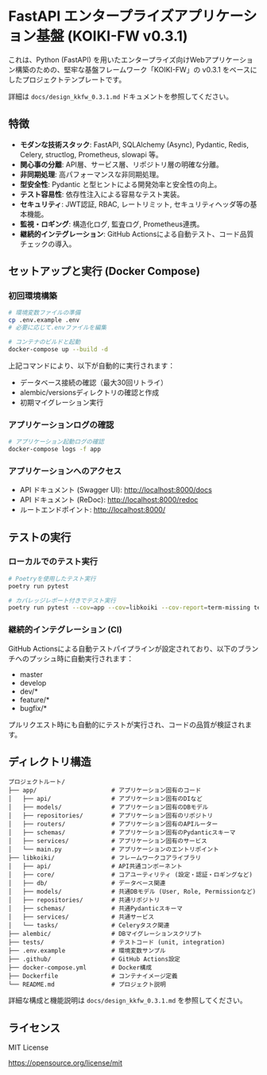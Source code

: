 # FastAPI エンタープライズアプリケーション基盤 (KOIKI-FW v0.3.1)

これは、Python (FastAPI) を用いたエンタープライズ向けWebアプリケーション構築のための、堅牢な基盤フレームワーク「KOIKI-FW」の v0.3.1 をベースにしたプロジェクトテンプレートです。

詳細は `docs/design_kkfw_0.3.1.md` ドキュメントを参照してください。

## 特徴

*   **モダンな技術スタック**: FastAPI, SQLAlchemy (Async), Pydantic, Redis, Celery, structlog, Prometheus, slowapi 等。
*   **関心事の分離**: API層、サービス層、リポジトリ層の明確な分離。
*   **非同期処理**: 高パフォーマンスな非同期処理。
*   **型安全性**: Pydantic と型ヒントによる開発効率と安全性の向上。
*   **テスト容易性**: 依存性注入による容易なテスト実装。
*   **セキュリティ**: JWT認証, RBAC, レートリミット, セキュリティヘッダ等の基本機能。
*   **監視・ロギング**: 構造化ログ, 監査ログ, Prometheus連携。
*   **継続的インテグレーション**: GitHub Actionsによる自動テスト、コード品質チェックの導入。

## セットアップと実行 (Docker Compose)

### 初回環境構築

```bash
# 環境変数ファイルの準備
cp .env.example .env
# 必要に応じて.envファイルを編集

# コンテナのビルドと起動
docker-compose up --build -d
```

上記コマンドにより、以下が自動的に実行されます：
- データベース接続の確認（最大30回リトライ）
- alembic/versionsディレクトリの確認と作成
- 初期マイグレーション実行

### アプリケーションログの確認

```bash
# アプリケーション起動ログの確認
docker-compose logs -f app
```

### アプリケーションへのアクセス

*   API ドキュメント (Swagger UI): [http://localhost:8000/docs](http://localhost:8000/docs)
*   API ドキュメント (ReDoc): [http://localhost:8000/redoc](http://localhost:8000/redoc)
*   ルートエンドポイント: [http://localhost:8000/](http://localhost:8000/)
## テストの実行

### ローカルでのテスト実行

```bash
# Poetryを使用したテスト実行
poetry run pytest

# カバレッジレポート付きでテスト実行
poetry run pytest --cov=app --cov=libkoiki --cov-report=term-missing tests/
```

### 継続的インテグレーション (CI)

GitHub Actionsによる自動テストパイプラインが設定されており、以下のブランチへのプッシュ時に自動実行されます：
- master
- develop
- dev/*
- feature/*
- bugfix/*

プルリクエスト時にも自動的にテストが実行され、コードの品質が検証されます。

## ディレクトリ構造

```
プロジェクトルート/
├── app/                     # アプリケーション固有のコード
│   ├── api/                 # アプリケーション固有のDIなど
│   ├── models/              # アプリケーション固有のDBモデル
│   ├── repositories/        # アプリケーション固有のリポジトリ
│   ├── routers/             # アプリケーション固有のAPIルーター
│   ├── schemas/             # アプリケーション固有のPydanticスキーマ
│   ├── services/            # アプリケーション固有のサービス
│   └── main.py              # アプリケーションのエントリポイント
├── libkoiki/                # フレームワークコアライブラリ
│   ├── api/                 # API共通コンポーネント
│   ├── core/                # コアユーティリティ (設定・認証・ロギングなど)
│   ├── db/                  # データベース関連
│   ├── models/              # 共通DBモデル (User, Role, Permissionなど)
│   ├── repositories/        # 共通リポジトリ
│   ├── schemas/             # 共通Pydanticスキーマ
│   ├── services/            # 共通サービス
│   └── tasks/               # Celeryタスク関連
├── alembic/                 # DBマイグレーションスクリプト
├── tests/                   # テストコード (unit, integration)
├── .env.example             # 環境変数サンプル
├── .github/                 # GitHub Actions設定
├── docker-compose.yml       # Docker構成
├── Dockerfile               # コンテナイメージ定義
└── README.md                # プロジェクト説明
```

詳細な構成と機能説明は `docs/design_kkfw_0.3.1.md` を参照してください。

## ライセンス

MIT License

https://opensource.org/license/mit
